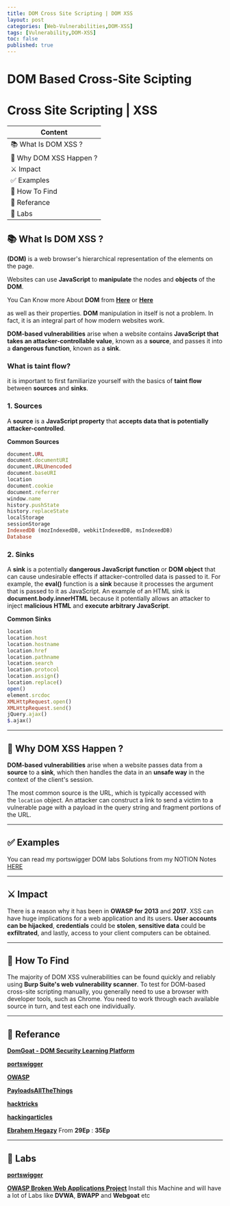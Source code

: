 ```yaml
---
title: DOM Cross Site Scripting | DOM XSS
layout: post
categories: [Web-Vulnerabilities,DOM-XSS]
tags: [Vulnerability,DOM-XSS]
toc: false
published: true
---
```




# DOM Based Cross-Site Scipting

# Cross Site Scripting | XSS

| Content                 |
| ----------------------- |
| 📚 What Is DOM XSS ?    |
| 🤔 Why DOM XSS Happen ? |
| ⚔ Impact                |
| ✅ Examples             |
| 🔎 How To Find          |
| 📕 Referance            |
| 🔬 Labs                 |



## 📚 What Is DOM XSS ?

**(DOM)** is a web browser's hierarchical representation of the elements on the page. 

Websites can use **JavaScript** to **manipulate** the nodes and **objects** of the **DOM**.

You Can Know more About **DOM** from [**Here**](https://www.w3schools.com/js/js_htmldom.asp) or [**Here**](https://www.youtube.com/watch?v=LlQC9sU0coM&list=PLDoPjvoNmBAxx97QDMOCpzxbu1ZHJ4i7i)

as well as their properties. **DOM** manipulation in itself is not a problem. In fact, it is an integral part of how modern websites work.

**DOM-based vulnerabilities** arise when a website contains **JavaScript that takes an attacker-controllable value**, known as a **source**, and passes it into a **dangerous function**, known as a **sink**.

### **What is taint flow?**

it is important to first familiarize yourself with the basics of **taint flow** between **sources** and **sinks**.

### **1. Sources**

A **source** is a **JavaScript property** that **accepts data that is potentially attacker-controlled**.

**Common Sources**

```Ruby
document.URL
document.documentURI
document.URLUnencoded
document.baseURI
location
document.cookie
document.referrer
window.name
history.pushState
history.replaceState
localStorage
sessionStorage
IndexedDB (mozIndexedDB, webkitIndexedDB, msIndexedDB)
Database
```

### **2. Sinks**

A **sink** is a potentially **dangerous JavaScript function** or **DOM object** that can cause undesirable effects if attacker-controlled data is passed to it. For example, the **eval()** function is a **sink** because it processes the argument that is passed to it as JavaScript. An example of an HTML sink is **document.body.innerHTML** because it potentially allows an attacker to inject **malicious HTML** and **execute arbitrary JavaScript**.

**Common Sinks**

```Ruby
location
location.host
location.hostname
location.href
location.pathname
location.search
location.protocol
location.assign()
location.replace()
open()
element.srcdoc
XMLHttpRequest.open()
XMLHttpRequest.send()
jQuery.ajax()
$.ajax()
```

---

## 🤔 Why DOM XSS Happen ?

**DOM-based vulnerabilities** arise when a website passes data from a **source** to a **sink**, which then handles the data in an **unsafe way** in the context of the client's session.

The most common source is the URL, which is typically accessed with the `location` object. An attacker can construct a link to send a victim to a vulnerable page with a payload in the query string and fragment portions of the URL.

---

## ✅ Examples

You can read my portswigger DOM labs Solutions from my NOTION Notes [HERE](https://equatorial-soldier-1bb.notion.site/labs-3fd9f4e75e6749b9a954ee950f1b2d88)

---
## ⚔ Impact

There is a reason why it has been in **OWASP for 2013** and **2017**. XSS can have huge implications for a web application and its users. **User accounts can be hijacked**, **credentials** could be **stolen**, **sensitive data** could be **exfiltrated**, and lastly, access to your client computers can be obtained.

---

## 🔎 How To Find

The majority of DOM XSS vulnerabilities can be found quickly and reliably using **Burp Suite's web vulnerability scanner**. To test for DOM-based cross-site scripting manually, you generally need to use a browser with developer tools, such as Chrome. You need to work through each available source in turn, and test each one individually.

---

## 📕 Referance

[**DomGoat - DOM Security Learning Platform**](https://domgo.at/cxss/intro)

[**portswigger**](https://portswigger.net/web-security/dom-based)

[**OWASP**](https://owasp.org/www-community/attacks/xss/)

[**PayloadsAllTheThings**](https://github.com/swisskyrepo/PayloadsAllTheThings/tree/master/XSS%20Injection)

[**hacktricks**](https://book.hacktricks.xyz/pentesting-web/xss-cross-site-scripting)

[**hackingarticles**](https://www.hackingarticles.in/comprehensive-guide-on-cross-site-scripting-xss/)

[**Ebrahem Hegazy**](https://www.youtube.com/watch?v=xiw_O5shcK4&list=PLv7cogHXoVhXvHPzIl1dWtBiYUAL8baHj&index=29) From **29Ep** : **35Ep**

---

## 🔬 Labs
[**portswigger**](https://portswigger.net/web-security/dom-based)

[**OWASP Broken Web Applications Project**](https://sourceforge.net/projects/owaspbwa/) Install this Machine and will have a lot of Labs like **DVWA**, **BWAPP** and **Webgoat** etc
